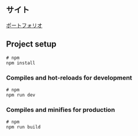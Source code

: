 ## サイト
[ポートフォリオ](https://portfolio-atsuki.web.app/ "Atsuki Portfolio")



## Project setup

```
# npm
npm install
```

### Compiles and hot-reloads for development

```
# npm
npm run dev
```

### Compiles and minifies for production

```
# npm
npm run build
```
